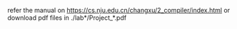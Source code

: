 refer the manual on https://cs.nju.edu.cn/changxu/2_compiler/index.html or download pdf files in ./lab*/Project_*.pdf
